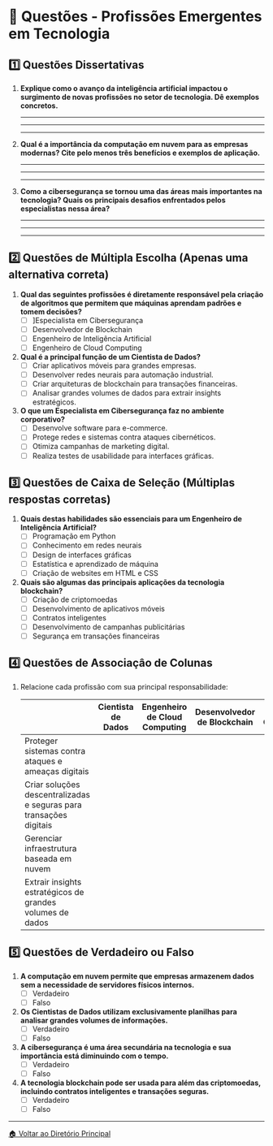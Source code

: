 # 📝 Questões - Profissões Emergentes em Tecnologia

## **1️⃣ Questões Dissertativas**

1. **Explique como o avanço da inteligência artificial impactou o surgimento de novas profissões no setor de tecnologia. Dê exemplos concretos.**

   ------

   ------

   ------

2. **Qual é a importância da computação em nuvem para as empresas modernas? Cite pelo menos três benefícios e exemplos de aplicação.**

   ------

   ------

   ------

3. **Como a cibersegurança se tornou uma das áreas mais importantes na tecnologia? Quais os principais desafios enfrentados pelos especialistas nessa área?**

   ------

   ------

   ------

## **2️⃣ Questões de Múltipla Escolha** (Apenas uma alternativa correta)

1. **Qual das seguintes profissões é diretamente responsável pela criação de algoritmos que permitem que máquinas aprendam padrões e tomem decisões?**
   - [ ] ]Especialista em Cibersegurança
   - [ ] Desenvolvedor de Blockchain
   - [ ]  Engenheiro de Inteligência Artificial
   - [ ] Engenheiro de Cloud Computing
2. **Qual é a principal função de um Cientista de Dados?**
   - [ ] Criar aplicativos móveis para grandes empresas.
   - [ ] Desenvolver redes neurais para automação industrial.
   - [ ] Criar arquiteturas de blockchain para transações financeiras.
   - [ ] Analisar grandes volumes de dados para extrair insights estratégicos.
3. **O que um Especialista em Cibersegurança faz no ambiente corporativo?**
   - [ ] Desenvolve software para e-commerce.
   - [ ] Protege redes e sistemas contra ataques cibernéticos.
   - [ ] Otimiza campanhas de marketing digital.
   - [ ] Realiza testes de usabilidade para interfaces gráficas.

## **3️⃣ Questões de Caixa de Seleção** (Múltiplas respostas corretas)

1. **Quais destas habilidades são essenciais para um Engenheiro de Inteligência Artificial?**
   - [ ] Programação em Python
   - [ ] Conhecimento em redes neurais
   - [ ] Design de interfaces gráficas
   - [ ] Estatística e aprendizado de máquina
   - [ ] Criação de websites em HTML e CSS
2. **Quais são algumas das principais aplicações da tecnologia blockchain?**
   - [ ] Criação de criptomoedas
   - [ ] Desenvolvimento de aplicativos móveis
   - [ ] Contratos inteligentes
   - [ ] Desenvolvimento de campanhas publicitárias
   - [ ] Segurança em transações financeiras

## **4️⃣ Questões de Associaçâo de Colunas**

1. Relacione cada profissão com sua principal responsabilidade:

   |                                                              | Cientista de Dados | Engenheiro de Cloud Computing | Desenvolvedor de Blockchain | Especialista em Cibersegurança |
   | ------------------------------------------------------------ | ------------------ | ----------------------------- | --------------------------- | ------------------------------ |
   | Proteger sistemas contra ataques e ameaças digitais          |                    |                               |                             |                                |
   | Criar soluções descentralizadas e seguras para transações digitais |                    |                               |                             |                                |
   | Gerenciar infraestrutura baseada em nuvem                    |                    |                               |                             |                                |
   | Extrair insights estratégicos de grandes volumes de dados    |                    |                               |                             |                                |

## **5️⃣ Questões de Verdadeiro ou Falso**

1. **A computação em nuvem permite que empresas armazenem dados sem a necessidade de servidores físicos internos.**
   - [ ] Verdadeiro
   - [ ] Falso
2. **Os Cientistas de Dados utilizam exclusivamente planilhas para analisar grandes volumes de informações.**
   - [ ] Verdadeiro
   - [ ] Falso
3. **A cibersegurança é uma área secundária na tecnologia e sua importância está diminuindo com o tempo.**
   - [ ] Verdadeiro
   - [ ] Falso
4. **A tecnologia blockchain pode ser usada para além das criptomoedas, incluindo contratos inteligentes e transações seguras.**
   - [ ] Verdadeiro
   - [ ] Falso

-----

[🏠 Voltar ao Diretório Principal](../README.md)